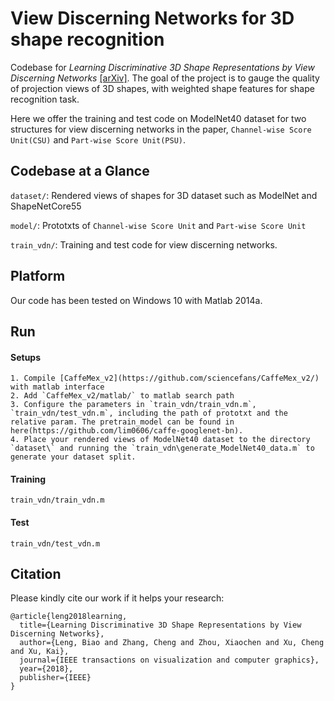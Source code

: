 # View Discerning Networks for 3D shape recognition

Codebase for *Learning Discriminative 3D Shape Representations by View Discerning Networks* [[arXiv]](https://arxiv.org/abs/1808.03823). The goal of the project is to gauge the quality of projection views of 3D shapes, with weighted shape features for shape recognition task.

Here we offer the training and test code on ModelNet40 dataset for two structures for view discerning networks in the paper, `Channel-wise Score Unit(CSU)` and `Part-wise Score Unit(PSU)`.

## Codebase at a Glance
`dataset/`: Rendered views of shapes for 3D dataset such as ModelNet and ShapeNetCore55

`model/`: Prototxts of `Channel-wise Score Unit` and `Part-wise Score Unit`

`train_vdn/`: Training and test code for view discerning networks.


## Platform
Our code has been tested on Windows 10 with Matlab 2014a.

## Run

#### Setups
	1. Compile [CaffeMex_v2](https://github.com/sciencefans/CaffeMex_v2/) with matlab interface
	2. Add `CaffeMex_v2/matlab/` to matlab search path
	3. Configure the parameters in `train_vdn/train_vdn.m`, `train_vdn/test_vdn.m`, including the path of prototxt and the relative param. The pretrain_model can be found in here(https://github.com/lim0606/caffe-googlenet-bn).
	4. Place your rendered views of ModelNet40 dataset to the directory `dataset\` and running the `train_vdn\generate_ModelNet40_data.m` to generate your dataset split.
	
#### Training
	train_vdn/train_vdn.m
#### Test
	train_vdn/test_vdn.m



## Citation
Please kindly cite our work if it helps your research:

    @article{leng2018learning,
	  title={Learning Discriminative 3D Shape Representations by View Discerning Networks},
	  author={Leng, Biao and Zhang, Cheng and Zhou, Xiaochen and Xu, Cheng and Xu, Kai},
	  journal={IEEE transactions on visualization and computer graphics},
	  year={2018},
	  publisher={IEEE}
	}